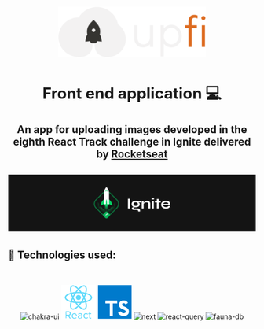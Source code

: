 <h1 align="center">
  <img src="./public/logo.svg" alt="Logo do upfi" width="300">
</h1>

## **<h2 align="center">Front end application  💻</h2>**

## <p><h2 align="center">An app for uploading images developed in the eighth React Track challenge in Ignite delivered by [Rocketseat](https://app.rocketseat.com.br/dashboard)</h2> </p>

## <p align="center"> <img src="https://github.com/mathwcruz/next-auth/blob/main/.github/Ignite.png" width="1400px"/> </p>

## :rocket: Technologies used:

<br>

<p align="center">
<img src="https://avatars.githubusercontent.com/u/54212428?s=280&v=4" alt="chakra-ui" width="70" height="70"/>
<img src="https://github.com/devicons/devicon/blob/master/icons/react/react-original-wordmark.svg" alt="react" width="70" height="70"/>
<img src="https://github.com/devicons/devicon/blob/master/icons/typescript/typescript-original.svg" alt="typescript" width="70" height="70"/>
<img src="https://www.drupal.org/files/project-images/nextjs-drupal.jpg" alt="next" width="70" height="70"/>
<img src="https://react-query.tanstack.com/_next/static/images/emblem-light-5d1cdce6c8bbb006ac6cefb8e1642877.svg" alt="react-query" width="70" height="70"/>
<img src="https://d2eip9sf3oo6c2.cloudfront.net/tags/images/000/001/281/square_480/Fauna_Logo_blue.png" alt="fauna-db" width="70" height="70"/>




